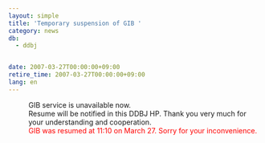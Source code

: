 ```yaml
---
layout: simple
title: 'Temporary suspension of GIB '
category: news
db:
  - ddbj


date: 2007-03-27T00:00:00+09:00
retire_time: 2007-03-27T00:00:00+09:00
lang: en
---
```


<dd>GIB service is unavailable now.
<dd>Resume will be notified in this DDBJ HP. Thank you very much for your understanding and cooperation.
<dd>
    <font color="#ff0000">GIB was resumed at 11:10 on March 27. Sorry for your inconvenience.</font>
</dd>
</dd>
</dd>
